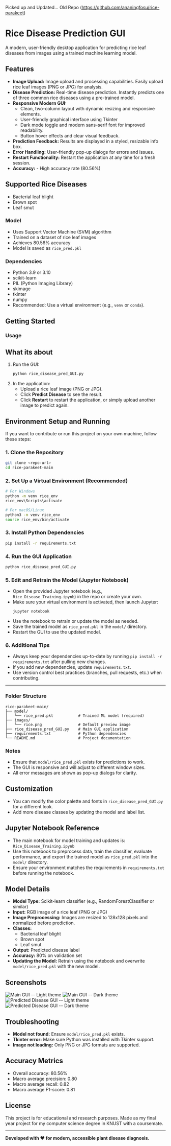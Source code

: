 Picked up and Updated... Old Repo (https://github.com/ananingfosu/rice-parakeet)

# Rice Disease Prediction GUI

A modern, user-friendly desktop application for predicting rice leaf diseases from images using a trained machine learning model.

## Features

- **Image Upload:** Image upload and processing capabilities. Easily upload rice leaf images (PNG or JPG) for analysis.
- **Disease Prediction:** Real-time disease prediction. Instantly predicts one of three common rice diseases using a pre-trained model.
- **Responsive Modern GUI:**
  - Clean, two-column layout with dynamic resizing and responsive elements.
  - User-friendly graphical interface using Tkinter
  - Dark mode toggle and modern sans-serif font for improved readability.
  - Button hover effects and clear visual feedback.
- **Prediction Feedback:** Results are displayed in a styled, resizable info box.
- **Error Handling:** User-friendly pop-up dialogs for errors and issues.
- **Restart Functionality:** Restart the application at any time for a fresh session.
- **Accuracy:** - High accuracy rate (80.56%)

## Supported Rice Diseases
- Bacterial leaf blight
- Brown spot
- Leaf smut

### Model
- Uses Support Vector Machine (SVM) algorithm
- Trained on a dataset of rice leaf images
- Achieves 80.56% accuracy
- Model is saved as `rice_pred.pkl`

### Dependencies
- Python 3.9 or 3.10
- scikit-learn
- PIL (Python Imaging Library)
- skimage
- tkinter
- numpy
- Recommended: Use a virtual environment (e.g., `venv` or `conda`).

## Getting Started

### Usage

## What its about
1. Run the GUI:
   ```bash
   python rice_disease_pred_GUI.py
   ```
2. In the application:
   - Upload a rice leaf image (PNG or JPG).
   - Click **Predict Disease** to see the result.
   - Click **Restart** to restart the application, or simply upload another image to predict again.
  
## Environment Setup and Running

If you want to contribute or run this project on your own machine, follow these steps:

### 1. Clone the Repository
```bash
git clone <repo-url>
cd rice-parakeet-main
```

### 2. Set Up a Virtual Environment (Recommended)
```bash
# For Windows
python -m venv rice_env
rice_env\Scripts\activate

# For macOS/Linux
python3 -m venv rice_env
source rice_env/bin/activate
```

### 3. Install Python Dependencies
```bash
pip install -r requirements.txt
```

### 4. Run the GUI Application
```bash
python rice_disease_pred_GUI.py
```

### 5. Edit and Retrain the Model (Jupyter Notebook)
- Open the provided Jupyter notebook (e.g., `Rice_Disease_Training.ipynb`) in the repo or create your own.
- Make sure your virtual environment is activated, then launch Jupyter:
  ```bash
  jupyter notebook
  ```
- Use the notebook to retrain or update the model as needed.
- Save the trained model as `rice_pred.pkl` in the `model/` directory.
- Restart the GUI to use the updated model.

### 6. Additional Tips
- Always keep your dependencies up-to-date by running `pip install -r requirements.txt` after pulling new changes.
- If you add new dependencies, update `requirements.txt`.
- Use version control best practices (branches, pull requests, etc.) when contributing.

---

### Folder Structure
```
rice-parakeet-main/
├── model/
│   └── rice_pred.pkl           # Trained ML model (required)
├── images/
│   └── rice.png                # Default preview image
├── rice_disease_pred_GUI.py    # Main GUI application
├── requirements.txt            # Python dependencies
└── README.md                   # Project documentation
```

### Notes
- Ensure that `model/rice_pred.pkl` exists for predictions to work.
- The GUI is responsive and will adjust to different window sizes.
- All error messages are shown as pop-up dialogs for clarity.

## Customization
- You can modify the color palette and fonts in `rice_disease_pred_GUI.py` for a different look.
- Add more disease classes by updating the model and label list.

## Jupyter Notebook Reference
- The main notebook for model training and updates is: `Rice_Disease_Training.ipynb`
- Use this notebook to preprocess data, train the classifier, evaluate performance, and export the trained model as `rice_pred.pkl` into the `model/` directory.
- Ensure your environment matches the requirements in `requirements.txt` before running the notebook.

## Model Details
- **Model Type:** Scikit-learn classifier (e.g., RandomForestClassifier or similar)
- **Input:** RGB image of a rice leaf (PNG or JPG)
- **Image Preprocessing:** Images are resized to 128x128 pixels and normalized before prediction.
- **Classes:**
  - Bacterial leaf blight
  - Brown spot
  - Leaf smut
- **Output:** Predicted disease label
- **Accuracy:**  80% on validation set
- **Updating the Model:** Retrain using the notebook and overwrite `model/rice_pred.pkl` with the new model.

## Screenshots
![Main GUI -- Light theme](images/screenshot_main_gui_light_theme.png)
![Main GUI -- Dark theme](images/screenshot_main_gui_dark_theme.png)
![Predicted Disease GUI -- Light theme](images/screenshot_pred_light_theme.png)
![Predicted Disease GUI -- Dark theme](images/screenshot_pred_dark_theme.png)

## Troubleshooting
- **Model not found:** Ensure `model/rice_pred.pkl` exists.
- **Tkinter error:** Make sure Python was installed with Tkinter support.
- **Image not loading:** Only PNG or JPG formats are supported.

## Accuracy Metrics

- Overall accuracy: 80.56%
- Macro average precision: 0.80
- Macro average recall: 0.82
- Macro average F1-score: 0.81

## License
This project is for educational and research purposes. Made as my final year project for my computer science degree in KNUST with a coursemate. 

---

**Developed with ❤️ for modern, accessible plant disease diagnosis.**
